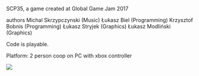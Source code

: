 SCP35, a game created at Global Game Jam 2017

authors
Michal Skrzypczynski (Music)
Łukasz Biel (Programming)
Krzysztof Bobnis (Programming)
Łukasz Stryjek (Graphics)
Łukasz Modliński (Graphics)

Code is playable.

Platform: 2 person coop on PC with xbox controller

![](docs/game.gif)


